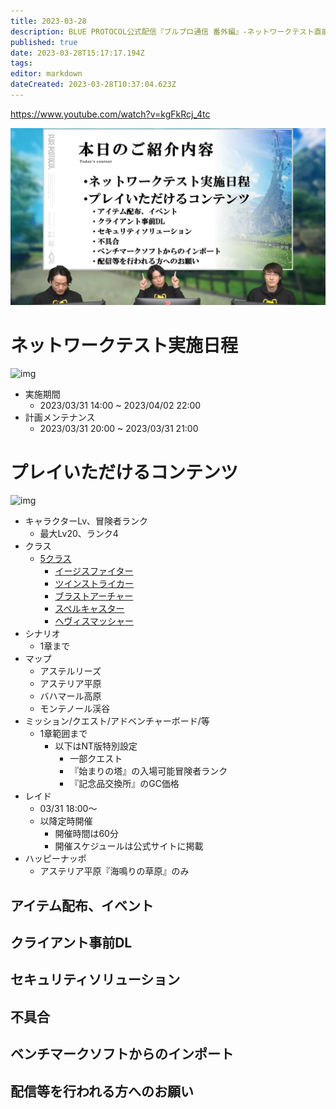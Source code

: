 ```yaml
---
title: 2023-03-28
description: BLUE PROTOCOL公式配信『ブルプロ通信 番外編』-ネットワークテスト直前配信-
published: true
date: 2023-03-28T15:17:17.194Z
tags: 
editor: markdown
dateCreated: 2023-03-28T10:37:04.623Z
---
```


https://www.youtube.com/watch?v=kgFkRcj_4tc

![blue_protocol公式配信『ブルプロ通信_番外編』-ネットワークテスト直前配信-_11-12_screenshot.png](/blue_protocol公式配信『ブルプロ通信_番外編』-ネットワークテスト直前配信-_11-12_screenshot.png)

# ネットワークテスト実施日程
![img](https://pbs.twimg.com/media/FsTWf5zaYAEciHm?format=jpg&name=small)
+ 実施期間
	+ 2023/03/31 14:00 ~ 2023/04/02 22:00
+ 計画メンテナンス
	+ 2023/03/31 20:00 ~ 2023/03/31 21:00


# プレイいただけるコンテンツ
![img](https://pbs.twimg.com/media/FsTW9TaakAAgMbO?format=png&name=small)
+ キャラクターLv、冒険者ランク
  + 最大Lv20、ランク4
+ クラス
  + [5クラス](/クラス/)
    + [イージスファイター](/クラス/イージスファイター)
    + [ツインストライカー](/クラス/ツインストライカー)
    + [ブラストアーチャー](/クラス/ブラストアーチャー)
    + [スペルキャスター](/クラス/スペルキャスター)
    + [ヘヴィスマッシャー](/クラス/ヘヴィスマッシャー)
+ シナリオ
  + 1章まで
+ マップ
  + アステルリーズ
  + アステリア平原
  + バハマール高原
  + モンテノール渓谷
+ ミッション/クエスト/アドベンチャーボード/等
  + 1章範囲まで
    + 以下はNT版特別設定
      + 一部クエスト
      + 『始まりの塔』の入場可能冒険者ランク
      + 『記念品交換所』のGC価格
+ レイド
  + 03/31 18:00～
  + 以降定時開催
    + 開催時間は60分
    + 開催スケジュールは公式サイトに掲載
+ ハッピーナッポ
  + アステリア平原『海鳴りの草原』のみ

## アイテム配布、イベント

## クライアント事前DL

## セキュリティソリューション

## 不具合

## ベンチマークソフトからのインポート

## 配信等を行われる方へのお願い